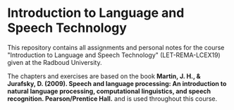 # Introduction to Language and Speech Technology

This repository contains all assignments and personal notes for the course "Introduction to Language and Speech Technology" (LET-REMA-LCEX19) given at the Radboud University.

The chapters and exercises are based on the book **Martin, J. H., & Jurafsky, D. (2009). Speech and language processing: An introduction to natural language processing, computational linguistics, and speech recognition. Pearson/Prentice Hall.** and is used throughout this course.